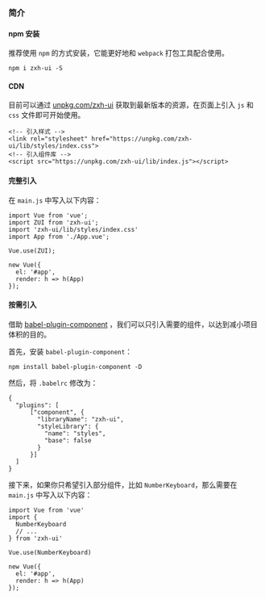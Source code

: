 ### 简介

#### npm 安装

推荐使用 `npm` 的方式安装，它能更好地和 `webpack` 打包工具配合使用。

```
npm i zxh-ui -S
```

#### CDN
目前可以通过 [unpkg.com/zxh-ui](https://unpkg.com/browse/zxh-ui/) 获取到最新版本的资源，在页面上引入 `js` 和 `css` 文件即可开始使用。

```
<!-- 引入样式 -->
<link rel="stylesheet" href="https://unpkg.com/zxh-ui/lib/styles/index.css">
<!-- 引入组件库 -->
<script src="https://unpkg.com/zxh-ui/lib/index.js"></script>
```

#### 完整引入

在 `main.js` 中写入以下内容：

```
import Vue from 'vue';
import ZUI from 'zxh-ui';
import 'zxh-ui/lib/styles/index.css'
import App from './App.vue';

Vue.use(ZUI);

new Vue({
  el: '#app',
  render: h => h(App)
});
```

#### 按需引入
借助 [babel-plugin-component](https://github.com/ElementUI/babel-plugin-component) ，我们可以只引入需要的组件，以达到减小项目体积的目的。

首先，安装 `babel-plugin-component`：

```
npm install babel-plugin-component -D
```

然后，将 `.babelrc` 修改为：

```
{
  "plugins": [
      ["component", {
        "libraryName": "zxh-ui",
        "styleLibrary": {
          "name": "styles",
          "base": false
        }
      }]
  ]
}
```

接下来，如果你只希望引入部分组件，比如 `NumberKeyboard`，那么需要在 `main.js` 中写入以下内容：

```
import Vue from 'vue'
import {
  NumberKeyboard
  // ...
} from 'zxh-ui'

Vue.use(NumberKeyboard)

new Vue({
  el: '#app',
  render: h => h(App)
});
```
